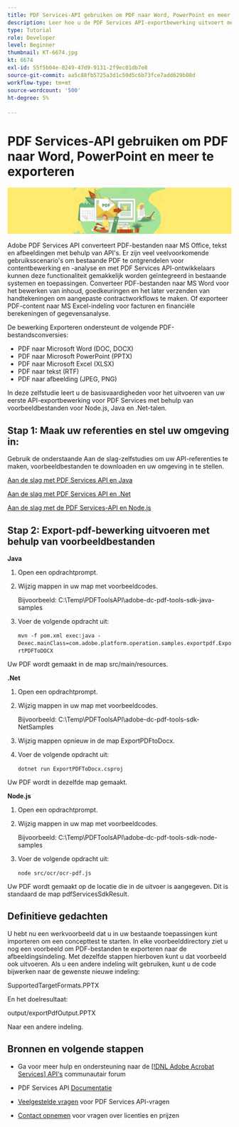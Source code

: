 ```yaml
---
title: PDF Services-API gebruiken om PDF naar Word, PowerPoint en meer te exporteren
description: Leer hoe u de PDF Services API-exportbewerking uitvoert met behulp van voorbeeldbestanden voor Node.js-, Java- en .Net-talen
type: Tutorial
role: Developer
level: Beginner
thumbnail: KT-6674.jpg
kt: 6674
exl-id: 55f5b04e-0249-47d9-9131-2f9ec01db7e8
source-git-commit: aa5c88fb5725a3d1c50d5c6b73fce7add629b08d
workflow-type: tm+mt
source-wordcount: '500'
ht-degree: 5%

---
```


# PDF Services-API gebruiken om PDF naar Word, PowerPoint en meer te exporteren

![PDF-hoofdafbeelding maken](assets/ExportPDF_hero.jpg)

Adobe PDF Services API converteert PDF-bestanden naar MS Office, tekst en afbeeldingen met behulp van API&#39;s. Er zijn veel veelvoorkomende gebruiksscenario&#39;s om bestaande PDF te ontgrendelen voor contentbewerking en -analyse en met PDF Services API-ontwikkelaars kunnen deze functionaliteit gemakkelijk worden geïntegreerd in bestaande systemen en toepassingen. Converteer PDF-bestanden naar MS Word voor het bewerken van inhoud, goedkeuringen en het later verzenden van handtekeningen om aangepaste contractworkflows te maken. Of exporteer PDF-content naar MS Excel-indeling voor facturen en financiële berekeningen of gegevensanalyse.

De bewerking Exporteren ondersteunt de volgende PDF-bestandsconversies:

* PDF naar Microsoft Word (DOC, DOCX)
* PDF naar Microsoft PowerPoint (PPTX)
* PDF naar Microsoft Excel (XLSX)
* PDF naar tekst (RTF)
* PDF naar afbeelding (JPEG, PNG)

In deze zelfstudie leert u de basisvaardigheden voor het uitvoeren van uw eerste API-exportbewerking voor PDF Services met behulp van voorbeeldbestanden voor Node.js, Java en .Net-talen.

## Stap 1: Maak uw referenties en stel uw omgeving in:

Gebruik de onderstaande Aan de slag-zelfstudies om uw API-referenties te maken, voorbeeldbestanden te downloaden en uw omgeving in te stellen.

[Aan de slag met PDF Services API en Java](gettingstartedjava.md)

[Aan de slag met PDF Services API en .Net](gettingstartednet.md)

[Aan de slag met de PDF Services-API en Node.js](createpdffromhtml.md)

## Stap 2: Export-pdf-bewerking uitvoeren met behulp van voorbeeldbestanden

**Java**

1. Open een opdrachtprompt.

1. Wijzig mappen in uw map met voorbeeldcodes.

   Bijvoorbeeld: C:\Temp\PDFToolsAPI\adobe-dc-pdf-tools-sdk-java-samples

1. Voer de volgende opdracht uit:

   `mvn -f pom.xml exec:java -Dexec.mainClass=com.adobe.platform.operation.samples.exportpdf.ExportPDFToDOCX`

Uw PDF wordt gemaakt in de map src/main/resources.

**.Net**

1. Open een opdrachtprompt.

1. Wijzig mappen in uw map met voorbeeldcodes.

   Bijvoorbeeld: C:\Temp\PDFToolsAPI\adobe-dc-pdf-tools-sdk-NetSamples

1. Wijzig mappen opnieuw in de map ExportPDFtoDocx.

1. Voer de volgende opdracht uit:

   `dotnet run ExportPDFToDocx.csproj`

Uw PDF wordt in dezelfde map gemaakt.

**Node.js**

1. Open een opdrachtprompt.

1. Wijzig mappen in uw map met voorbeeldcodes.

   Bijvoorbeeld: C:\Temp\PDFToolsAPI\adobe-dc-pdf-tools-sdk-node-samples

1. Voer de volgende opdracht uit:

   `node src/ocr/ocr-pdf.js`

Uw PDF wordt gemaakt op de locatie die in de uitvoer is aangegeven. Dit is standaard de map pdfServicesSdkResult.

## Definitieve gedachten

U hebt nu een werkvoorbeeld dat u in uw bestaande toepassingen kunt importeren om een concepttest te starten. In elke voorbeelddirectory ziet u nog een voorbeeld om PDF-bestanden te exporteren naar de afbeeldingsindeling. Met dezelfde stappen hierboven kunt u dat voorbeeld ook uitvoeren. Als u een andere indeling wilt gebruiken, kunt u de code bijwerken naar de gewenste nieuwe indeling:

SupportedTargetFormats.PPTX

En het doelresultaat:

output/exportPdfOutput.PPTX

Naar een andere indeling.

## Bronnen en volgende stappen

* Ga voor meer hulp en ondersteuning naar de [[!DNL Adobe Acrobat Services] API&#39;s](https://community.adobe.com/t5/document-cloud-sdk/bd-p/Document-Cloud-SDK?page=1&amp;sort=latest_replies&amp;filter=all) communautair forum

* PDF Services API [Documentatie](https://www.adobe.com/go/pdftoolsapi_doc)

* [Veelgestelde vragen](https://community.adobe.com/t5/document-cloud-sdk/faq-for-document-services-pdf-tools-api/m-p/10726197) voor PDF Services API-vragen

* [Contact opnemen](https://www.adobe.com/go/pdftoolsapi_requestform) voor vragen over licenties en prijzen

